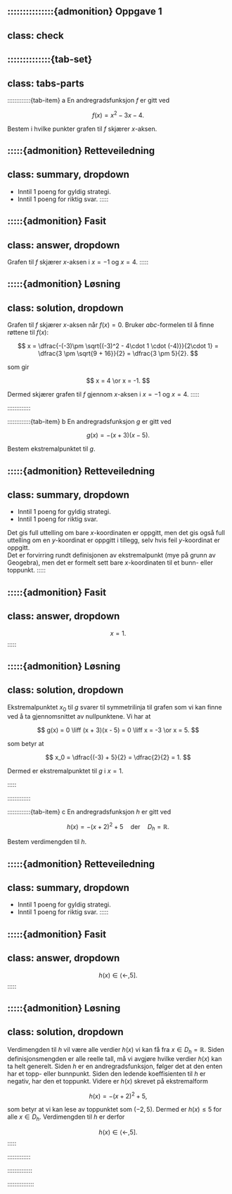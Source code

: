 :::::::::::::::{admonition} Oppgave 1
---
class: check
---
::::::::::::::{tab-set}
---
class: tabs-parts
---
:::::::::::::{tab-item} a
En andregradsfunksjon $f$ er gitt ved 

$$
f(x) = x^2 - 3x - 4.
$$

Bestem i hvilke punkter grafen til $f$ skjærer $x$-aksen.


:::::{admonition} Retteveiledning
---
class: summary, dropdown
---
* Inntil 1 poeng for gyldig strategi.
* Inntil 1 poeng for riktig svar.
:::::

:::::{admonition} Fasit
---
class: answer, dropdown
---
Grafen til $f$ skjærer $x$-aksen i $x = -1$ og $x = 4$.
:::::

:::::{admonition} Løsning
---
class: solution, dropdown
---
Grafen til $f$ skjærer $x$-aksen når $f(x) = 0$. Bruker $abc$-formelen til å finne røttene til $f(x)$:

$$
x = \dfrac{-(-3)\pm \sqrt{(-3)^2 - 4\cdot 1 \cdot (-4)}}{2\cdot 1} = \dfrac{3 \pm \sqrt{9 + 16}}{2} = \dfrac{3 \pm 5}{2}.
$$

som gir 

$$
x = 4 \or x = -1. 
$$

Dermed skjærer grafen til $f$ gjennom $x$-aksen i $x = -1$ og $x = 4$.
:::::

:::::::::::::


:::::::::::::{tab-item} b
En andregradsfunksjon $g$ er gitt ved 

$$
g(x) = -(x + 3)(x - 5).
$$

Bestem ekstremalpunktet til $g$.

:::::{admonition} Retteveiledning
---
class: summary, dropdown
---
* Inntil 1 poeng for gyldig strategi.
* Inntil 1 poeng for riktig svar.

Det gis full uttelling om bare $x$-koordinaten er oppgitt, men det gis også full uttelling om en $y$-koordinat er oppgitt i tillegg, selv hvis feil $y$-koordinat er oppgitt. <br>
Det er forvirring rundt definisjonen av ekstremalpunkt (mye på grunn av Geogebra), men det er formelt sett bare $x$-koordinaten til et bunn- eller toppunkt.
:::::



:::::{admonition} Fasit
---
class: answer, dropdown
---
$$
x = 1.
$$
:::::


:::::{admonition} Løsning
---
class: solution, dropdown
---
Ekstremalpunktet $x_0$ til $g$ svarer til symmetrilinja til grafen som vi kan finne ved å ta gjennomsnittet av nullpunktene. Vi har at 

$$
g(x) = 0 \liff (x + 3)(x - 5) = 0 \liff x = -3 \or x = 5.
$$

som betyr at 

$$
x_0 = \dfrac{(-3) + 5}{2} = \dfrac{2}{2} = 1.
$$

Dermed er ekstremalpunktet til $g$ i $x = 1$.

:::::

:::::::::::::


:::::::::::::{tab-item} c
En andregradsfunksjon $h$ er gitt ved 

$$
h(x) = -(x + 2)^2 + 5 \quad \text{der} \quad D_h = \mathbb{R}.
$$

Bestem verdimengden til $h$.


:::::{admonition} Retteveiledning
---
class: summary, dropdown
---
* Inntil 1 poeng for gyldig strategi.
* Inntil 1 poeng for riktig svar.
:::::


:::::{admonition} Fasit
---
class: answer, dropdown
---
$$
h(x) \in \langle \gets, 5].
$$
:::::

:::::{admonition} Løsning
---
class: solution, dropdown
---
Verdimengden til $h$ vil være alle verdier $h(x)$ vi kan få fra $x \in D_h = \mathbb{R}$. Siden definisjonsmengden er alle reelle tall, må vi avgjøre hvilke verdier $h(x)$ kan ta helt generelt. Siden $h$ er en andregradsfunksjon, følger det at den enten har et topp- eller bunnpunkt. Siden den ledende koeffisienten til $h$ er negativ, har den et toppunkt. Videre er $h(x)$ skrevet på ekstremalform

$$
h(x) = -(x + 2)^2 + 5,
$$

som betyr at vi kan lese av toppunktet som $(-2, 5)$. Dermed er $h(x) \leq 5$ for alle $x \in D_h$. Verdimengden til $h$ er derfor 

$$
h(x) \in \langle \gets, 5].
$$
:::::


:::::::::::::

::::::::::::::


:::::::::::::::




